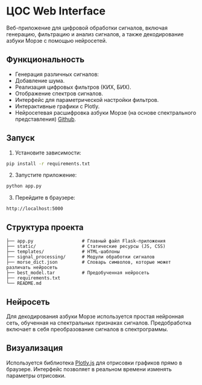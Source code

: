 # ЦОС Web Interface

Веб-приложение для цифровой обработки сигналов, включая генерацию, фильтрацию и анализ сигналов, а также декодирование азбуки Морзе с помощью нейросетей.

## Функциональность

- Генерация различных сигналов:
- Добавление шума.
- Реализация цифровых фильтров (КИХ, БИХ).
- Отображение спектров сигналов.
- Интерфейс для параметрической настройки фильтров.
- Интерактивные графики с Plotly.
- Нейросетевая расшифровка азбуки Морзе (на основе спектрального представления) [Github](https://github.com/LionZLion/morse_decriptor).

## Запуск

1. Установите зависимости:

```bash
pip install -r requirements.txt
```

2. Запустите приложение:

```bash
python app.py
```

3. Перейдите в браузере:

```
http://localhost:5000
```

## Структура проекта

```
├── app.py                  # Главный файл Flask-приложения
├── static/                 # Статические ресурсы (JS, CSS)
├── templates/              # HTML-шаблоны
├── signal_processing/      # Модули обработки сигналов
├── morse_dict.json         # Словарь символов, которые может различать нейросеть
├── best_model.tar          # Предобученная нейросеть
├── requirements.txt
└── README.md
```

## Нейросеть

Для декодирования азбуки Морзе используется простая нейронная сеть, обученная на спектральных признаках сигналов. Предобработка включает в себя преобразование сигналов в спектрограммы.

## Визуализация

Используется библиотека [Plotly.js](https://plotly.com/javascript/) для отрисовки графиков прямо в браузере. Интерфейс позволяет в реальном времени изменять параметры отрисовки.